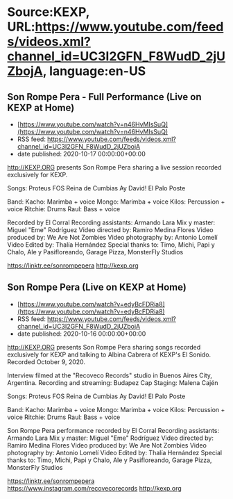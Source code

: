 # Source:KEXP, URL:https://www.youtube.com/feeds/videos.xml?channel_id=UC3I2GFN_F8WudD_2jUZbojA, language:en-US

## Son Rompe Pera - Full Performance (Live on KEXP at Home)
 - [https://www.youtube.com/watch?v=n46HvMIsSuQ](https://www.youtube.com/watch?v=n46HvMIsSuQ)
 - RSS feed: https://www.youtube.com/feeds/videos.xml?channel_id=UC3I2GFN_F8WudD_2jUZbojA
 - date published: 2020-10-17 00:00:00+00:00

http://KEXP.ORG presents Son Rompe Pera sharing a live session recorded exclusively for KEXP.

Songs:
Proteus
FOS
Reina de Cumbias
Ay David!
El Palo Poste

Band:
Kacho: Marimba + voice
Mongo: Marimba + voice
Kilos: Percussion + voice
Ritchie: Drums
Raul: Bass + voice

Recorded by El Corral
Recording assistants: Armando Lara
Mix y master: Miguel "Eme" Rodríguez
Video directed by: Ramiro Medina Flores
Video produced by: We Are Not Zombies
Video photography by: Antonio Lomelí
Video Edited by: Thalía Hernández Special thanks to: Timo, Michi, Papi y Chalo, Ale y Pasifloreando, Garage Pizza, MonsterFly Studios

https://linktr.ee/sonrompepera
http://kexp.org

## Son Rompe Pera (Live on KEXP at Home)
 - [https://www.youtube.com/watch?v=edyBcFDRia8](https://www.youtube.com/watch?v=edyBcFDRia8)
 - RSS feed: https://www.youtube.com/feeds/videos.xml?channel_id=UC3I2GFN_F8WudD_2jUZbojA
 - date published: 2020-10-16 00:00:00+00:00

http://KEXP.ORG presents Son Rompe Pera sharing songs recorded exclusively for KEXP and talking to Albina Cabrera of KEXP's El Sonido. Recorded October 9, 2020.

Interview filmed at the "Recoveco Records" studio in Buenos Aires City, Argentina.
Recording and streaming: Budapez Cap
Staging: Malena Cajén

Songs:
Proteus
FOS
Reina de Cumbias
Ay David!
El Palo Poste

Band:
Kacho: Marimba + voice
Mongo: Marimba + voice
Kilos: Percussion + voice
Ritchie: Drums
Raul: Bass + voice

Son Rompe Pera performance recorded by El Corral
Recording assistants: Armando Lara
Mix y master: Miguel "Eme" Rodríguez
Video directed by: Ramiro Medina Flores
Video produced by: We Are Not Zombies
Video photography by: Antonio Lomelí
Video Edited by: Thalía Hernández Special thanks to: Timo, Michi, Papi y Chalo, Ale y Pasifloreando, Garage Pizza, MonsterFly Studios

https://linktr.ee/sonrompepera
https://www.instagram.com/recovecorecords
http://kexp.org

